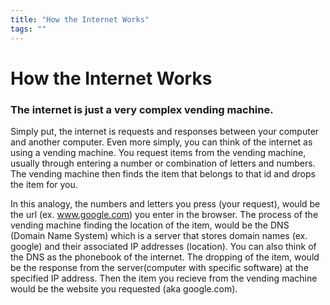 ```yaml
---
title: "How the Internet Works"
tags: ""
---
```


# How the Internet Works

### The internet is just a very complex vending machine.

Simply put, the internet is requests and responses between your computer and another computer. Even more simply, you can think of the internet as using a vending machine. You request items from the vending machine, usually through entering a number or combination of letters and numbers. The vending machine then finds the item that belongs to that id and drops the item for you.

In this analogy, the numbers and letters you press (your request), would be the url (ex. www.google.com) you enter in the browser. The process of the vending machine finding the location of the item, would be the DNS (Domain Name System) which is a server that stores domain names (ex. google) and their associated IP addresses  (location). You can also think of the DNS as the phonebook of the internet. The dropping of the item, would be the response from the server(computer with specific software) at the specified IP address. Then the item you recieve from the vending machine would be the website you requested (aka google.com).
